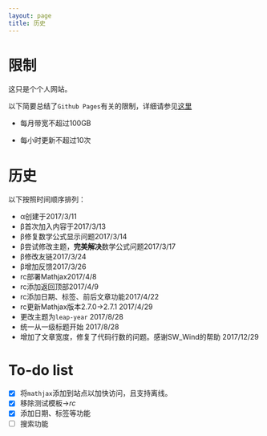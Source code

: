 ```yaml
---
layout: page
title: 历史
---
```


# 限制

这只是个个人网站。

以下简要总结了`Github Pages`有关的限制，详细请参见[这里](https://help.github.com/articles/what-is-github-pages/#usage-limits)

- 每月带宽不超过100GB

- 每小时更新不超过10次

# 历史

以下按照时间顺序排列：

- α创建于2017/3/11
- β首次加入内容于2017/3/13
- β修复数学公式显示问题2017/3/14
- β尝试修改主题，**完美解决**数学公式问题2017/3/17
- β修改友链2017/3/24
- β增加反馈2017/3/26
- rc部署Mathjax2017/4/8
- rc添加返回顶部2017/4/9
- rc添加日期、标签、前后文章功能2017/4/22
- rc更新Mathjax版本2.7.0->2.7.1 2017/4/29
- 更改主题为`leap-year` 2017/8/28
- 统一从一级标题开始 2017/8/28
- 增加了文章宽度，修复了代码行数的问题。感谢SW_Wind的帮助 2017/12/29

# To-do list

- [x] 将`mathjax`添加到站点以加快访问，且支持离线。
- [x] 移除测试模板->*rc*
- [x] 添加日期、标签等功能
- [ ] 搜索功能
